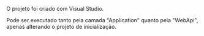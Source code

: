 O projeto foi criado com Visual Studio.

Pode ser executado tanto pela camada "Application" quanto pela "WebApi", apenas alterando o projeto de inicialização.
